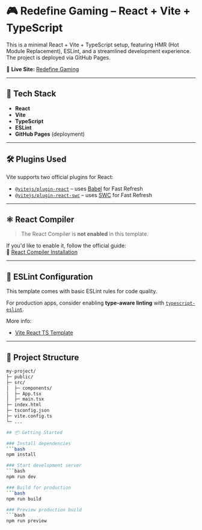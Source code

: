 # 🎮 Redefine Gaming – React + Vite + TypeScript

This is a minimal React + Vite + TypeScript setup, featuring HMR (Hot Module Replacement), ESLint, and a streamlined development experience. The project is deployed via GitHub Pages.

🔗 **Live Site:** [Redefine Gaming](https://linvulpes.github.io/Redefine-Gaming/)

---

## 🚀 Tech Stack

- **React**
- **Vite**
- **TypeScript**
- **ESLint**
- **GitHub Pages** (deployment)

---

## 🛠 Plugins Used

Vite supports two official plugins for React:

- [`@vitejs/plugin-react`](https://github.com/vitejs/vite-plugin-react/blob/main/packages/plugin-react) – uses [Babel](https://babeljs.io/) for Fast Refresh
- [`@vitejs/plugin-react-swc`](https://github.com/vitejs/vite-plugin-react/blob/main/packages/plugin-react-swc) – uses [SWC](https://swc.rs/) for Fast Refresh

---

## ⚛️ React Compiler

> The React Compiler is **not enabled** in this template.

If you'd like to enable it, follow the official guide:  
📘 [React Compiler Installation](https://react.dev/learn/react-compiler/installation)

---

## 📏 ESLint Configuration

This template comes with basic ESLint rules for code quality.

For production apps, consider enabling **type-aware linting** with [`typescript-eslint`](https://typescript-eslint.io).

More info:  
- [Vite React TS Template](https://github.com/vitejs/vite/tree/main/packages/create-vite/template-react-ts)

---

## 📂 Project Structure

```bash
my-project/
├─ public/
├─ src/
│  ├─ components/
│  ├─ App.tsx
│  ├─ main.tsx
├─ index.html
├─ tsconfig.json
├─ vite.config.ts
└─ ...

## 📦 Getting Started

### Install dependencies
```bash
npm install

### Start development server
```bash
npm run dev

### Build for production
```bash
npm run build

### Preview production build
```bash
npm run preview
